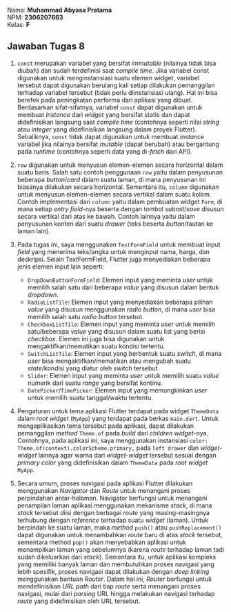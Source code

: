 Nama: **Muhammad Abyasa Pratama**<br>
NPM: **2306207663**<br>
Kelas: **F**<br>

## Jawaban Tugas 8

1. `const` merupakan variabel yang bersifat _immutable_ (nilainya tidak bisa diubah) dan sudah terdefinisi saat _compile time_. Jika variabel const digunakan untuk menginstansiasi suatu elemen widget, variabel tersebut dapat digunakan berulang kali setiap dilakukan pemanggilan terhadap variabel tersebut (tidak perlu diinstansiasi ulang). Hal ini bisa berefek pada peningkatan performa dari aplikasi yang dibuat. Berdasarkan sifat-sifatnya, variabel `const` dapat digunakan untuk membuat _instance_ dari _widget_ yang bersifat statis dan dapat didefinisikan langsung saat _compile time_ (contohnya seperti nilai _string_ atau _integer_ yang didefinisikan langsung dalam proyek Flutter). Sebaliknya, `const` tidak dapat digunakan untuk membuat _instance_ variabel jika nilainya bersifat _mutable_ (dapat berubah) atau bergantung pada _runtime_ (contohnya seperti data yang di-_fetch_ dari API).

2. `row` digunakan untuk menyusun elemen-elemen secara horizontal dalam suatu baris. Salah satu contoh penggunaan `row` yaitu dalam penyusunan beberapa _button_/_card_ dalam suatu laman, di mana penyusunan ini biasanya dilakukan secara horizontal. Sementara itu, `column` digunakan untuk menyusun elemen-elemen secara vertikal dalam suatu kolom. Contoh implementasi dari `column` yaitu dalam pembuatan widget `Form`, di mana setiap _entry field_-nya beserta dengan tombol _submit_/_save_ disusun secara vertikal dari atas ke bawah. Contoh lainnya yaitu dalam penyusunan konten dari suatu _drawer_ (teks beserta _button_/tautan ke laman lain).

3. Pada tugas ini, saya menggunakan `TextFormField` untuk membuat input _field_  yang menerima teks/angka untuk menginput nama, harga, dan deskripsi. Selain TextFormField, Flutter juga menyediakan beberapa jenis elemen input lain seperti:
    - `DropDownButtonFormField`: Elemen input yang meminta _user_ untuk memilih salah satu dari beberapa _value_ yang disusun dalam bentuk _dropdown_.
    - `RadioListTile`: Elemen input yang menyediakan beberapa pilihan _value_ yang disusun menggunakan _radio button_, di mana _user_ bisa memilih salah satu _radio button_ tersebut.
    - `CheckboxListTile`: Elemen input yang meminta _user_ untuk memilih satu/beberapa _value_ yang disusun dalam suatu list yang berisi _checkbox_. Elemen ini juga bisa digunakan untuk mengaktifkan/mematikan suatu kondisi tertentu.
    - `SwitchListTile`: Elemen input yang berbentuk suatu _switch_, di mana _user_ bisa mengaktifkan/mematikan atau mengubah suatu _state_/kondisi yang diatur oleh _switch_ tersebut.
    - `Slider`: Elemen input yang meminta _user_ untuk memilih suatu _value_ numerik dari suatu _range_ yang bersifat kontinu.
    - `DatePicker`/`TimePicker`: Elemen input yang memungkinkan _user_ untuk memilih suatu tanggal/waktu tertentu.

4. Pengaturan untuk tema aplikasi Flutter terdapat pada widget `ThemeData` dalam _root widget_ (`MyApp`) yang terdapat pada berkas `main.dart`. Untuk mengaplikasikan tema tersebut pada aplikasi, dapat dilakukan pemanggilan _method_ `Theme.of` pada _build_ dari _children widget_-nya. Contohnya, pada aplikasi ini, saya menggunakan instansiasi `color: Theme.of(context).colorScheme.primary,` pada `left drawer` dan _widget-widget_ lainnya agar warna dari _widget-widget_ tersebut sesuai dengan _primary color_ yang didefinisikan dalam `ThemeData` pada _root widget_ `MyApp`.

5. Secara umum, proses navigasi pada aplikasi Flutter dilakukan menggunakan _Navigator_ dan _Route_ untuk menangani proses perpindahan antar-halaman. Navigator berfungsi untuk menangani penampilan laman aplikasi menggunakan mekanisme _stack_, di mana _stack_ tersebut diisi dengan berbagai _route_ yang masing-masingnya terhubung dengan _reference_ terhadap suatu _widget_ (laman). Untuk berpindah ke suatu laman, maka _method_ `push()` atau `pushReplacement()` dapat digunakan untuk menambahkan _route_ baru di atas _stack_ tersebut, sementara method `pop()` akan menyebabkan aplikasi untuk menampilkan laman yang sebelumnya (karena _route_ terhadap laman tadi sudah dikeluarkan dari _stack_). Sementara itu, untuk aplikasi kompleks yang memiliki banyak laman dan membutuhkan proses navigasi yang lebih spesifik, proses navigasi dapat dilakukan dengan _deep linking_ menggunakan bantuan _Router_. Dalam hal ini, _Router_ berfungsi untuk mendefinisikan _URL path_ dari tiap _route_ serta menangani proses navigasi, mulai dari _parsing_ URL hingga melakukan navigasi terhadap _route_ yang didefinisikan oleh URL tersebut.